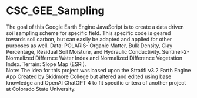 # CSC_GEE_Sampling
The goal of this Google Earth Engine JavaScript is to create a data driven soil sampling scheme for specific field. This specific code is geared towards soil carbon, but can easily be adapted and applied for other purposes as well. 
Data: POLARIS- Organic Matter, Bulk Density, Clay Percentage, Residual Soil Moisture, and Hydraulic Conductivity. Sentinel-2- Normalized Differnce Water Index and Normalized Difference Vegetation Index. Terrain: Slope Map (ESRI).  
Note: The idea for this project was based upon the Stratifi v3.2 Earth Engine App Created by Skidmore College but altered and edited using base knowledge and OpenAI ChatGPT 4 to fit specific critera of another project at Colorado State University. 
